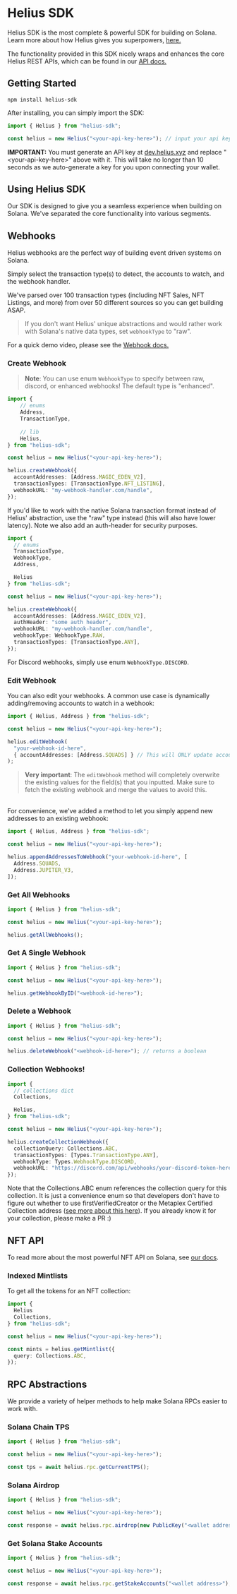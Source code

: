 # Helius SDK

Helius SDK is the most complete & powerful SDK for building on Solana. Learn more about how Helius gives you superpowers, [here.](https://helius.xyz)

The functionality provided in this SDK nicely wraps and enhances the core Helius REST APIs, which can be found in our [API docs.](https://docs.helius.xyz)
<br />

## Getting Started

```
npm install helius-sdk
```

After installing, you can simply import the SDK:

```ts
import { Helius } from "helius-sdk";

const helius = new Helius("<your-api-key-here>"); // input your api key generated from dev.helius.xyz here
```

**IMPORTANT:** You must generate an API key at [dev.helius.xyz](dev.helius.xyz) and replace "\<your-api-key-here>" above with it. This will take no longer than 10 seconds as we auto-generate a key for you upon connecting your wallet.
<br />

## Using Helius SDK

Our SDK is designed to give you a seamless experience when building on Solana. We've separated the core functionality into various segments.

## **Webhooks**

Helius webhooks are the perfect way of building event driven systems on Solana.

Simply select the transaction type(s) to detect, the accounts to watch, and the webhook handler.

We've parsed over 100 transaction types (including NFT Sales, NFT Listings, and more) from over 50 different sources so you can get building ASAP.

> If you don't want Helius' unique abstractions and would rather work with Solana's native data types, set `webhookType` to "raw".

For a quick demo video, please see the [Webhook docs.](https://docs.helius.xyz/webhooks/webhooks-summary)
<br />

### **Create Webhook**

> **Note**: You can use enum `WebhookType` to specify between raw, discord, or enhanced webhooks! The default type is "enhanced".

```ts
import {
    // enums
    Address,
    TransactionType,
    
    // lib
    Helius,
} from "helius-sdk";

const helius = new Helius("<your-api-key-here>");

helius.createWebhook({
  accountAddresses: [Address.MAGIC_EDEN_V2],
  transactionTypes: [TransactionType.NFT_LISTING],
  webhookURL: "my-webhook-handler.com/handle",
});
```

If you'd like to work with the native Solana transaction format instead of Helius' abstraction, use the "raw" type instead (this will also have lower latency). Note we also add an auth-header for security purposes.

```ts
import {
  // enums
  TransactionType,
  WebhookType,
  Address,

  Helius
} from "helius-sdk";

const helius = new Helius("<your-api-key-here>");

helius.createWebhook({
  accountAddresses: [Address.MAGIC_EDEN_V2],
  authHeader: "some auth header",
  webhookURL: "my-webhook-handler.com/handle",
  webhookType: WebhookType.RAW,
  transactionTypes: [TransactionType.ANY],
});
```

For Discord webhooks, simply use enum `WebhookType.DISCORD`.

### **Edit Webhook**

You can also edit your webhooks. A common use case is dynamically adding/removing accounts to watch in a webhook:

```ts
import { Helius, Address } from "helius-sdk";

const helius = new Helius("<your-api-key-here>");

helius.editWebhook(
  "your-webhook-id-here",
  { accountAddresses: [Address.SQUADS] } // This will ONLY update accountAddresses, not the other fields on the webhook object
);
```

> **Very important**: The `editWebhook` method will completely overwrite the existing values for the field(s) that you inputted. Make sure to fetch the existing webhook and merge the values to avoid this.

<br />
For convenience, we've added a method to let you simply append new addresses to an existing webhook:

```ts
import { Helius, Address } from "helius-sdk";

const helius = new Helius("<your-api-key-here>");

helius.appendAddressesToWebhook("your-webhook-id-here", [
  Address.SQUADS,
  Address.JUPITER_V3,
]);
```

### **Get All Webhooks**

```ts
import { Helius } from "helius-sdk";

const helius = new Helius("<your-api-key-here>");

helius.getAllWebhooks();
```

### **Get A Single Webhook**

```ts
import { Helius } from "helius-sdk";

const helius = new Helius("<your-api-key-here>");

helius.getWebhookByID("<webhook-id-here>");
```

### **Delete a Webhook**

```ts
import { Helius } from "helius-sdk";

const helius = new Helius("<your-api-key-here>");

helius.deleteWebhook("<webhook-id-here>"); // returns a boolean
```

### **Collection Webhooks!**

```ts
import {
  // collections dict
  Collections,

  Helius,
} from "helius-sdk";

const helius = new Helius("<your-api-key-here>");

helius.createCollectionWebhook({
  collectionQuery: Collections.ABC,
  transactionTypes: [Types.TransactionType.ANY],
  webhookType: Types.WebhookType.DISCORD,
  webhookURL: "https://discord.com/api/webhooks/your-discord-token-here",
});
```

Note that the Collections.ABC enum references the collection query for this collection. It is just a convenience enum so that developers don't have to figure out whether to use firstVerifiedCreator or the Metaplex Certified Collection address ([see more about this here](https://docs.helius.xyz/api-reference/nft-collections-on-solana)). If you already know it for your collection, please make a PR :)

## NFT API

To read more about the most powerful NFT API on Solana, see [our docs](https://docs.helius.xyz/api-reference/nft-api).

### **Indexed Mintlists**

To get all the tokens for an NFT collection:

```ts
import {
  Helius
  Collections,
} from "helius-sdk";

const helius = new Helius("<your-api-key-here>");

const mints = helius.getMintlist({
  query: Collections.ABC,
});
```


## RPC Abstractions
We provide a variety of helper methods to help make Solana RPCs easier to work with.

### Solana Chain TPS
```ts
import { Helius } from "helius-sdk";

const helius = new Helius("<your-api-key-here>");

const tps = await helius.rpc.getCurrentTPS();
```

### Solana Airdrop
```ts
import { Helius } from "helius-sdk";

const helius = new Helius("<your-api-key-here>");

const response = await helius.rpc.airdrop(new PublicKey("<wallet address>"), 1000000000); // 1 sol
```

### Get Solana Stake Accounts
```ts
import { Helius } from "helius-sdk";

const helius = new Helius("<your-api-key-here>");

const response = await helius.rpc.getStakeAccounts("<wallet address>");
```
